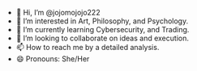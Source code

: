 - 👋 Hi, I’m @jojomojojo222
- 👀 I’m interested in Art, Philosophy, and Psychology. 
- 🌱 I’m currently learning Cybersecurity, and Trading. 
- 💞️ I’m looking to collaborate on ideas and execution. 
- 📫 How to reach me by a detailed analysis.
- 😄 Pronouns: She/Her

<!---
jojomojojo222/jojomojojo222 is a ✨ special ✨ repository because its `README.md` (this file) appears on your GitHub profile.
You can click the Preview link to take a look at your changes.
--->
